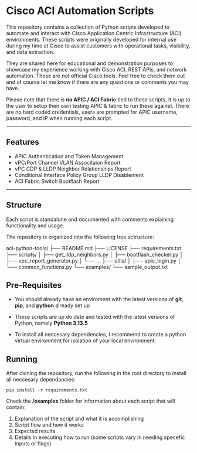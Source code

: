 # Cisco ACI Automation Scripts

This repository contains a collection of Python scripts developed to automate and interact with Cisco Application Centric Infrastructure (ACI) environments. These scripts were originally developed for internal use during my time at Cisco to assist customers with operational tasks, visibility, and data extraction.

They are shared here for educational and demonstration purposes to showcase my experience working with Cisco ACI, REST APIs, and network automation. These are *not* official Cisco tools. Feel free to check them out and of course let me know if there are any questions or comments you may have.

Please note that there is **no APIC / ACI Fabric** tied to these scripts, it is up to the user to setup their own testing APIC & fabric to run these against. There are no hard coded credentials, users are prompted for APIC username, password, and IP when running each script.

---

## Features

- APIC Authentication and Token Management
- vPC/Port Channel VLAN Associtaion Report
- vPC CDP & LLDP Neighbor Relationships Report
- Conditional Interface Policy Group LLDP Disablement
- ACI Fabric Switch Bootflash Report

---

## Structure

Each script is standalone and documented with comments explaining functionality and usage.

The repository is organized into the following tree sctructure:

aci-python-tools/
├── README.md
├── LICENSE
├── requirements.txt
├── scripts/
│   ├── get_lldp_neighbors.py
│   ├── bootflash_checker.py
│   ├── vpc_report_generator.py
│   └── ...
├── utils/
│   ├── apic_login.py
│   └── common_functions.py
└── examples/
    └── sample_output.txt

## Pre-Requisites

- You should already have an enviroment with the latest versions of **git**, **pip**, and **python** already set up

- These scripts are up do date and tested with the latest versions of Python, namely **Python 3.13.5**

- To install all neccesary dependencies, I recommend to create a python virtual environment for isolation of your local environment.

## Running

After cloning the repository, run the following in the root directory to install all neccesary dependancies:

`pip install -r requirements.txt`

Check the **/examples** folder for information about each script that will contain:

1. Explanation of the script and what it is accomplishing
2. Script flow and how it works
3. Expected results
4. Details in executing how to run (some scripts vary in needing specefic inputs or flags)
